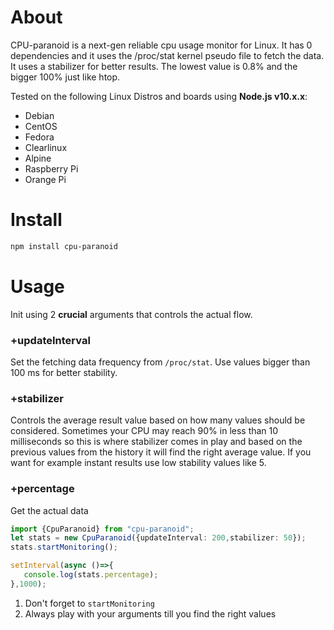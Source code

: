 # About
CPU-paranoid is a next-gen reliable cpu usage monitor for Linux. It has 0 dependencies and it uses 
the /proc/stat kernel pseudo file to fetch the data. It uses a stabilizer for better results. 
The lowest value is 0.8% and the bigger 100% just like htop.

Tested on the following Linux Distros and boards using **Node.js v10.x.x**:
- Debian
- CentOS
- Fedora
- Clearlinux
- Alpine
- Raspberry Pi
- Orange Pi



# Install
```bash
npm install cpu-paranoid
```

# Usage

Init using 2 **crucial** arguments that controls the actual flow.  
### +updateInterval
Set the fetching data frequency from `/proc/stat`. Use values bigger than 100 ms for 
better stability.  
### +stabilizer
Controls the average result value based on how many values should be considered. 
Sometimes your CPU may reach 90% in less than 10 milliseconds so this is where stabilizer comes
in play and based on the previous values from the history it will find the right average value.
If you want for example instant results use low stability values like 5.
### +percentage
Get the actual data
```typescript
import {CpuParanoid} from "cpu-paranoid";
let stats = new CpuParanoid({updateInterval: 200,stabilizer: 50});
stats.startMonitoring();

setInterval(async ()=>{
   console.log(stats.percentage);
},1000);

```

1. Don't forget to `startMonitoring` 
1. Always play with your arguments till you find the right values
